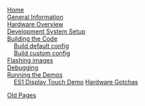 [Home](Home)  
[General Information](General-Information)  
[Hardware Overview](Hardware-Overview)  
[Development System Setup](Development-System-Setup)  
[Building the Code](Building-the-Code)  
&nbsp;&nbsp;&nbsp;&nbsp;[Build default config](Build-default-config)  
&nbsp;&nbsp;&nbsp;&nbsp;[Build custom config](Build-custom-config)  
[Flashing images](Flashing-images)  
[Debugging](Debugging)  
[Running the Demos](Running-the-Demos)  
&nbsp;&nbsp;&nbsp;&nbsp;[ES1 Display Touch Demo](ES1-Display-Touch-Demo)
[Hardware Gotchas](Hardware-Gotchas)  

[Old Pages](Old-Pages)
